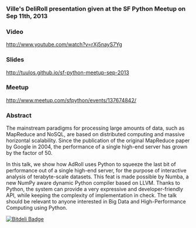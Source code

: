 ### Ville's DeliRoll presentation given at the SF Python Meetup on Sep 11th, 2013

### Video

http://www.youtube.com/watch?v=rXj5nayS7Yg

### Slides

http://tuulos.github.io/sf-python-meetup-sep-2013

### Meetup

http://www.meetup.com/sfpython/events/137674842/

### Abstract

The mainstream paradigms for processing large amounts of data, such as MapReduce and NoSQL, are based on distributed computing and massive horizontal scalability. Since the publication of the original MapReduce paper by Google in 2004, the performance of a single high-end server has grown by the factor of 50.

In this talk, we show how AdRoll uses Python to squeeze the last bit of performance out of a single high-end server, for the purpose of interactive analysis of terabyte-scale datasets. This feat is made possible by Numba, a new NumPy aware dynamic Python compiler based on LLVM. Thanks to Python, the system can provide a very expressive and developer-friendly API, while keeping the complexity of implementation in check.  The talk should be relevant to anyone interested in Big Data and High-Performance Computing using Python. 


[![Bitdeli Badge](https://d2weczhvl823v0.cloudfront.net/tuulos/sf-python-meetup-sep-2013/trend.png)](https://bitdeli.com/free "Bitdeli Badge")

